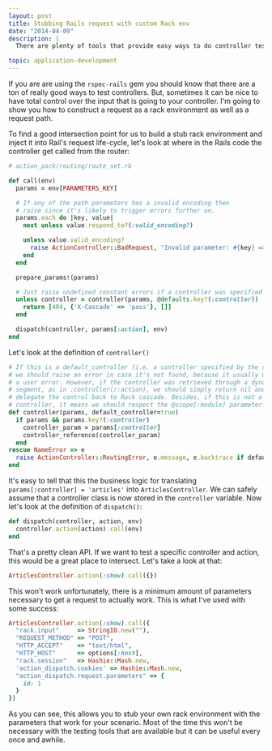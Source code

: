 ```yaml
---
layout: post
title: Stubbing Rails request with custom Rack env
date: "2014-04-09"
description: |
  There are plenty of tools that provide easy ways to do controller testing in rails, but sometimes in can be nice to test against a specifically built rack env when testing a controller or middleware. Here I dig through some Rails internals to figure out some different ways of doing this.

topic: application-development
---
```


If you are are using the `rspec-rails` gem you should know that there are a
ton of really good ways to test controllers. But, sometimes it can be nice to
have total control over the input that is going to your controller. I'm going
to show you how to construct a request as a rack environment as well as a
request path.

To find a good intersection point for us to build a stub rack environment and
inject it into Rail's request life-cycle, let's look at where in the Rails code
the controller get called from the router:

~~~ ruby
# action_pack/routing/route_set.rb

def call(env)
  params = env[PARAMETERS_KEY]

  # If any of the path parameters has a invalid encoding then
  # raise since it's likely to trigger errors further on.
  params.each do |key, value|
    next unless value.respond_to?(:valid_encoding?)

    unless value.valid_encoding?
      raise ActionController::BadRequest, "Invalid parameter: #{key} => #{value}"
    end
  end

  prepare_params!(params)

  # Just raise undefined constant errors if a controller was specified as default.
  unless controller = controller(params, @defaults.key?(:controller))
    return [404, {'X-Cascade' => 'pass'}, []]
  end

  dispatch(controller, params[:action], env)
end
~~~

Let's look at the definition of `controller()`

~~~ ruby
# If this is a default_controller (i.e. a controller specified by the user)
# we should raise an error in case it's not found, because it usually means
# a user error. However, if the controller was retrieved through a dynamic
# segment, as in :controller(/:action), we should simply return nil and
# delegate the control back to Rack cascade. Besides, if this is not a default
# controller, it means we should respect the @scope[:module] parameter.
def controller(params, default_controller=true)
  if params && params.key?(:controller)
    controller_param = params[:controller]
    controller_reference(controller_param)
  end
rescue NameError => e
  raise ActionController::RoutingError, e.message, e.backtrace if default_controller
end
~~~

It's easy to tell that this the business logic for translating
`params[:controller] = 'articles'` into `ArticlesController`. We can safely
assume that a controller class is now stored in the `controller` variable. Now
let's look at the definition of `dispatch()`:

~~~ ruby
def dispatch(controller, action, env)
  controller.action(action).call(env)
end
~~~

That's a pretty clean API. If we want to test a specific controller and
action, this would be a great place to intersect. Let's take a look at that:

~~~ ruby
ArticlesController.action(:show).call({})
~~~

This won't work unfortunately, there is a minimum amount of parameters
necessary to get a request to actually work. This is what I've used with some
success:

~~~ ruby
ArticlesController.action(:show).call({
  "rack.input"     => StringIO.new(""),
  "REQUEST_METHOD" => "POST",
  "HTTP_ACCEPT"    => "text/html",
  "HTTP_HOST"      => options[:host],
  "rack.session"   => Hashie::Mash.new,
  'action_dispatch.cookies' => Hashie::Mash.new,
  "action_dispatch.request.parameters" => {
    id: 1
  }
})
~~~

As you can see, this allows you to stub your own rack environment with the
parameters that work for your scenario. Most of the time this won't be
necessary with the testing tools that are available but it can be useful every
once and awhile.
